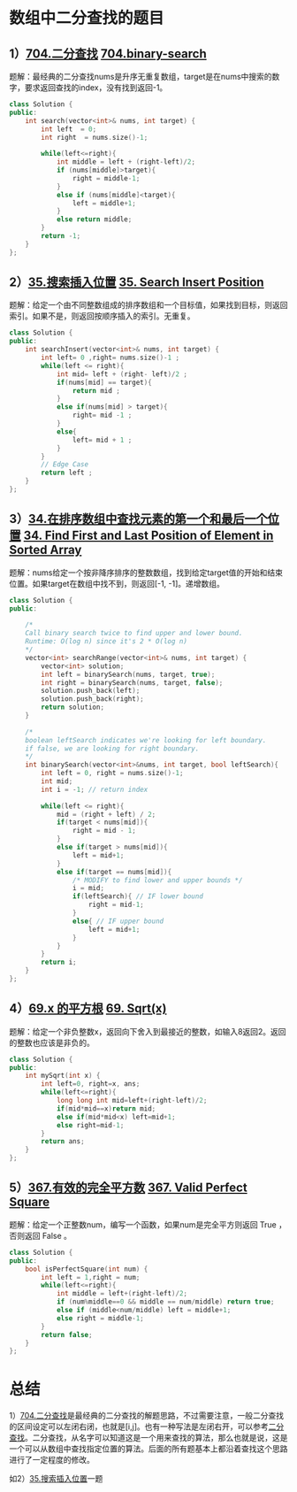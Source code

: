 # 数组中二分查找的题目


## 1）[704.二分查找](https://leetcode.cn/problems/binary-search/)  [704.binary-search](https://leetcode.com/problems/binary-search/) 

题解：最经典的二分查找nums是升序无重复数组，target是在nums中搜索的数字，要求返回查找的index，没有找到返回-1。

```cpp
class Solution {
public:
    int search(vector<int>& nums, int target) {
        int left  = 0;
        int right  = nums.size()-1;
        
        while(left<=right){
            int middle = left + (right-left)/2;
            if (nums[middle]>target){
                right = middle-1;
            }
            else if (nums[middle]<target){
                left = middle+1;
            }
            else return middle;
        }
        return -1;
    }
};
```

## 2）[35.搜索插入位置](https://leetcode.cn/problems/search-insert-position/)  [35. Search Insert Position](https://leetcode.com/problems/search-insert-position/)

题解：给定一个由不同整数组成的排序数组和一个目标值，如果找到目标，则返回索引。如果不是，则返回按顺序插入的索引。无重复。

```cpp
class Solution {
public:
    int searchInsert(vector<int>& nums, int target) {
        int left= 0 ,right= nums.size()-1 ;
        while(left <= right){
            int mid= left + (right- left)/2 ;
            if(nums[mid] == target){
                return mid ;
            }
            else if(nums[mid] > target){
                right= mid -1 ;
            }
            else{
                left= mid + 1 ;
            }
        }
		// Edge Case
        return left ;
    }
};
```

## 3）[34.在排序数组中查找元素的第一个和最后一个位置](https://leetcode.cn/problems/find-first-and-last-position-of-element-in-sorted-array/)  [34. Find First and Last Position of Element in Sorted Array](https://leetcode.com/problems/find-first-and-last-position-of-element-in-sorted-array/)

题解：nums给定一个按非降序排序的整数数组，找到给定target值的开始和结束位置。如果target在数组中找不到，则返回[-1, -1]。递增数组。

```cpp
class Solution {
public:
    
    /*
    Call binary search twice to find upper and lower bound.
    Runtime: O(log n) since it's 2 * O(log n)
    */
    vector<int> searchRange(vector<int>& nums, int target) {
        vector<int> solution;
        int left = binarySearch(nums, target, true);
        int right = binarySearch(nums, target, false);
        solution.push_back(left);
        solution.push_back(right);
        return solution;
    }
    
    /* 
    boolean leftSearch indicates we're looking for left boundary.
    if false, we are looking for right boundary.
    */
    int binarySearch(vector<int>&nums, int target, bool leftSearch){
        int left = 0, right = nums.size()-1;
        int mid;
        int i = -1; // return index
        
        while(left <= right){
            mid = (right + left) / 2;
            if(target < nums[mid]){
                right = mid - 1;
            }
            else if(target > nums[mid]){
                left = mid+1;
            }
            else if(target == nums[mid]){
                /* MODIFY to find lower and upper bounds */
                i = mid;
                if(leftSearch){ // IF lower bound
                    right = mid-1;
                }
                else{ // IF upper bound
                    left = mid+1; 
                }
            }
        }
        return i;
    }
};
```

## 4）[69.x 的平方根](https://leetcode.cn/problems/sqrtx/)  [69. Sqrt(x)](https://leetcode.com/problems/sqrtx/)

题解：给定一个非负整数x，返回向下舍入到最接近的整数，如输入8返回2。返回的整数也应该是非负的。

```cpp
class Solution {
public:
	int mySqrt(int x) {
		int left=0, right=x, ans;
		while(left<=right){
			long long int mid=left+(right-left)/2;
			if(mid*mid==x)return mid;
			else if(mid*mid<x) left=mid+1;
			else right=mid-1;
		}
		return ans;
	}
};
```

## 5）[367.有效的完全平方数](https://leetcode.cn/problems/binary-search/)  [367. Valid Perfect Square](https://leetcode.com/problems/valid-perfect-square/)

题解：给定一个正整数num，编写一个函数，如果num是完全平方则返回 True ，否则返回 False 。

```cpp
class Solution {
public:
    bool isPerfectSquare(int num) {
        int left = 1,right = num;
        while(left<=right){
            int middle = left+(right-left)/2;
            if (num%middle==0 && middle == num/middle) return true;
            else if (middle<num/middle) left = middle+1;
            else right = middle-1;
        }
        return false;
    }
};
```

# 总结
1）[704.二分查找]()是最经典的二分查找的解题思路，不过需要注意，一般二分查找的区间设定可以左闭右闭，也就是[i,j]。也有一种写法是左闭右开，可以参考[二分查找](https://github.com/youngyangyang04/leetcode-master/blob/master/problems/0704.%E4%BA%8C%E5%88%86%E6%9F%A5%E6%89%BE.md)。二分查找，从名字可以知道这是一个用来查找的算法，那么也就是说，这是一个可以从数组中查找指定位置的算法。后面的所有题基本上都沿着查找这个思路进行了一定程度的修改。

如2）[35.搜索插入位置]()一题

